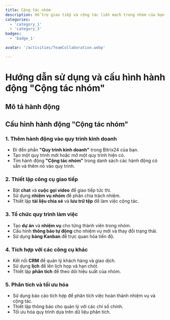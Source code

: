 ```yaml
---
title: Cộng tác nhóm
description: Hỗ trợ giao tiếp và cộng tác liền mạch trong nhóm của bạn.
categories: 
  - 'category_1'
  - 'category_3'
badges: 
  - 'badge_1'

avatar: '/activities/TeamCollaboration.webp'

---
```

# Hướng dẫn sử dụng và cấu hình hành động "Cộng tác nhóm"

## Mô tả hành động

## **Cấu hình hành động "Cộng tác nhóm"**

### 1. Thêm hành động vào quy trình kinh doanh
- Đi đến phần **"Quy trình kinh doanh"** trong Bitrix24 của bạn.
- Tạo một quy trình mới hoặc mở một quy trình hiện có.
- Tìm hành động **"Cộng tác nhóm"** trong danh sách các hành động có sẵn và thêm nó vào quy trình.

### 2. Thiết lập công cụ giao tiếp
- Bật **chat** và **cuộc gọi video** để giao tiếp tức thì.
- Sử dụng **nhiệm vụ nhóm** để phân chia trách nhiệm.
- Thiết lập **tài liệu chia sẻ** và **lưu trữ tệp** để làm việc cộng tác.

### 3. Tổ chức quy trình làm việc
- Tạo **dự án** và **nhiệm vụ** cho từng thành viên trong nhóm.
- Cấu hình **thông báo tự động** cho nhiệm vụ mới và thay đổi trạng thái.
- Sử dụng **bảng Kanban** để trực quan hóa tiến độ.

### 4. Tích hợp với các công cụ khác
- Kết nối **CRM** để quản lý khách hàng và giao dịch.
- Sử dụng **lịch** để lên lịch họp và hạn chót.
- Thiết lập **phân tích** để theo dõi hiệu suất của nhóm.

### 5. Phân tích và tối ưu hóa
- Sử dụng báo cáo tích hợp để phân tích việc hoàn thành nhiệm vụ và cộng tác.
- Thiết lập thông báo cho quản lý với các chỉ số chính.
- Tối ưu hóa quy trình dựa trên dữ liệu phân tích.